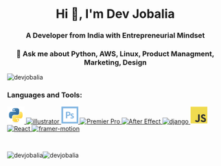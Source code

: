 <h1 align="center">Hi 👋, I'm Dev Jobalia</h1>
<h3 align="center">A Developer from India with Entrepreneurial Mindset</h3>
<h3 align="center">💬 Ask me about Python, AWS, Linux, Product Managment, Marketing, Design</h3>
<p align="left"> <img src="https://komarev.com/ghpvc/?username=devjobalia&label=Profile%20views&color=0e75b6&style=flat" alt="devjobalia" /> </p>

<h3 align="left">Languages and Tools:</h3>


<a href="https://www.python.org" target="_blank" rel="noreferrer"> 
  <img src="https://raw.githubusercontent.com/devicons/devicon/master/icons/python/python-original.svg" alt="python" width="40" height="40"/>
</a> 

<a href="https://www.adobe.com/in/products/illustrator.html" target="_blank" rel="noreferrer"> 
  <img src="https://www.vectorlogo.zone/logos/adobe_illustrator/adobe_illustrator-icon.svg" alt="illustrator" width="40" height="40"/> 
 </a>
 
<a href="https://www.photoshop.com/en" target="_blank" rel="noreferrer"> 
  <img src="https://raw.githubusercontent.com/devicons/devicon/master/icons/photoshop/photoshop-line.svg" alt="photoshop" width="40" height="40"/> 
 </a> 

<a href="#" target="_blank" rel="noreferrer"> 
  <img src="https://cdn-icons-png.flaticon.com/128/5968/5968525.png" alt="Premier Pro" width="40" height="40"/>
</a> 
  
<a href="#" target="_blank" rel="noreferrer"> 
  <img src="https://cdn-icons-png.flaticon.com/128/5968/5968428.png" alt="After Effect" width="40" height="40"/>
</a> 

<a href="https://www.djangoproject.com/" target="_blank" rel="noreferrer"> 
  <img src="https://cdn.worldvectorlogo.com/logos/django.svg" alt="django" width="40" height="40"/> 
</a> 

<a href="https://developer.mozilla.org/en-US/docs/Web/JavaScript" target="_blank" rel="noreferrer"> 
  <img src="https://raw.githubusercontent.com/devicons/devicon/master/icons/javascript/javascript-original.svg" alt="javascript" width="40" height="40"/> 
</a>

<a href="https://react.dev/" target="_blank" rel="noreferrer"> 
  <img src="https://www.vectorlogo.zone/logos/reactjs/reactjs-icon.svg" alt="React" width="40" height="40"/> 
</a>

<a href="https://www.npmjs.com/package/framer-motion" target="_blank" rel="noreferrer"> 
  <img src="https://camo.githubusercontent.com/179d66ab2b0321726c88a586c4ad38802e7113a3c98c6fd3f0156c01c98cfd14/68747470733a2f2f6672616d657275736572636f6e74656e742e636f6d2f696d616765732f34386861395a52396f5a51475136675a38595566456c50335430412e706e67" alt="framer-motion" width="40" height="40"/> 
</a>


&nbsp;
<div>
  <img align="left" src="https://github-readme-stats.vercel.app/api/top-langs?username=devjobalia&show_icons=true&locale=en&layout=compact" alt="devjobalia" />
  &nbsp;&nbsp;
  <img  align="left" src="https://github-readme-streak-stats.herokuapp.com/?user=devjobalia&" alt="devjobalia" />
</div>
